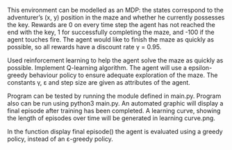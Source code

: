 This environment can be modelled as an MDP: the states 
correspond to the adventurer’s (x, y) position in the maze and
whether he currently possesses the key. Rewards are 0 on every time step
the agent has not reached the end with the key, 1 for successfully
completing the maze, and -100 if the agent touches fire. 
The agent would like to finish the maze as quickly as possible,
so all rewards have a discount rate γ = 0.95.

Used reinforcement learning to help the agent solve the maze as quickly as possible. 
Implement  Q-learning algorithm. 
The agent will use a epsilon-greedy behaviour policy to ensure adequate exploration of the maze.
The constants γ, ε and step size are given as attributes of the agent. 

Program can be tested by running the module defined in main.py. Program also can be run using python3 main.py. 
An automated graphic will display a final episode after training has been completed. 
A learning curve, showing the length of episodes over time will be generated in learning curve.png.

In the function display final episode() the agent is evaluated using a greedy policy, instead of an ε-greedy policy.





